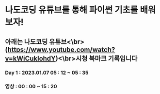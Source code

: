 # 나도코딩 유튜브를 통해 파이썬 기초를 배워보자!

## 아래는 나도코딩 유튜브<\br>(https://www.youtube.com/watch?v=kWiCuklohdY)<\br>시청 북마크 기록입니다

### Day 1 : 2023.01.07 05 : 12 ~ 05 : 35
### 영상 : 00 : 00 ~ 15 : 20 